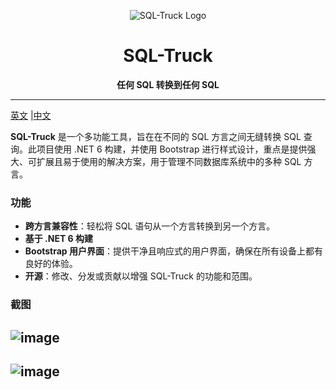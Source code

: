 <p align="center">
  <img src="https://github.com/user-attachments/assets/6a6a37ec-f65f-4203-a50c-8ec697eed00e" alt="SQL-Truck Logo">
</p>
<h1 align="center">SQL-Truck</h1>
<p align="center"><strong>任何 SQL 转换到任何 SQL</strong></p>

---
 [英文](https://github.com/MayDay-wpf/SQL-Truck/blob/main/README.md) |[中文](https://github.com/MayDay-wpf/SQL-Truck/blob/main/README_zh.md)
 
**SQL-Truck** 是一个多功能工具，旨在在不同的 SQL 方言之间无缝转换 SQL 查询。此项目使用 .NET 6 构建，并使用 Bootstrap 进行样式设计，重点是提供强大、可扩展且易于使用的解决方案，用于管理不同数据库系统中的多种 SQL 方言。

### 功能
- **跨方言兼容性**：轻松将 SQL 语句从一个方言转换到另一个方言。
- **基于 .NET 6 构建**
- **Bootstrap 用户界面**：提供干净且响应式的用户界面，确保在所有设备上都有良好的体验。
- **开源**：修改、分发或贡献以增强 SQL-Truck 的功能和范围。

### 截图
![image](https://github.com/user-attachments/assets/ce27eae1-23d7-4316-9429-57b997c63482)
---
![image](https://github.com/user-attachments/assets/f8eac4e6-9d94-4d00-af6e-6f88b2b34e6d)
---
